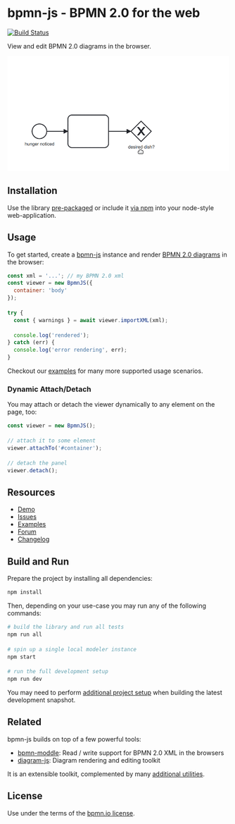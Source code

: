 # bpmn-js - BPMN 2.0 for the web

[![Build Status](https://github.com/bpmn-io/bpmn-js/workflows/CI/badge.svg)](https://github.com/bpmn-io/bpmn-js/actions?query=workflow%3ACI)

View and edit BPMN 2.0 diagrams in the browser.

[![bpmn-js screencast](./resources/screencast.gif "bpmn-js in action")](http://demo.bpmn.io/s/start)

## Installation

Use the library [pre-packaged](https://github.com/bpmn-io/bpmn-js-examples/tree/main/pre-packaged)
or include it [via npm](https://github.com/bpmn-io/bpmn-js-examples/tree/main/bundling)
into your node-style web-application.

## Usage

To get started, create a [bpmn-js](https://github.com/bpmn-io/bpmn-js) instance
and render [BPMN 2.0 diagrams](https://www.omg.org/spec/BPMN/2.0.2/) in the browser:

```javascript
const xml = '...'; // my BPMN 2.0 xml
const viewer = new BpmnJS({
  container: 'body'
});

try {
  const { warnings } = await viewer.importXML(xml);

  console.log('rendered');
} catch (err) {
  console.log('error rendering', err);
}
```

Checkout our [examples](https://github.com/bpmn-io/bpmn-js-examples) for many
more supported usage scenarios.

### Dynamic Attach/Detach

You may attach or detach the viewer dynamically to any element on the page, too:

```javascript
const viewer = new BpmnJS();

// attach it to some element
viewer.attachTo('#container');

// detach the panel
viewer.detach();
```

## Resources

* [Demo](http://demo.bpmn.io)
* [Issues](https://github.com/bpmn-io/bpmn-js/issues)
* [Examples](https://github.com/bpmn-io/bpmn-js-examples)
* [Forum](https://forum.bpmn.io)
* [Changelog](./CHANGELOG.md)

## Build and Run

Prepare the project by installing all dependencies:

```sh
npm install
```

Then, depending on your use-case you may run any of the following commands:

```sh
# build the library and run all tests
npm run all

# spin up a single local modeler instance
npm start

# run the full development setup
npm run dev
```

You may need to perform [additional project setup](./docs/project/SETUP.md) when
building the latest development snapshot.

## Related

bpmn-js builds on top of a few powerful tools:

* [bpmn-moddle](https://github.com/bpmn-io/bpmn-moddle): Read / write support for BPMN 2.0 XML in the browsers
* [diagram-js](https://github.com/bpmn-io/diagram-js): Diagram rendering and editing toolkit

It is an extensible toolkit, complemented by many [additional utilities](https://github.com/bpmn-io/awesome-bpmn-io). 

## License

Use under the terms of the [bpmn.io license](http://bpmn.io/license).
